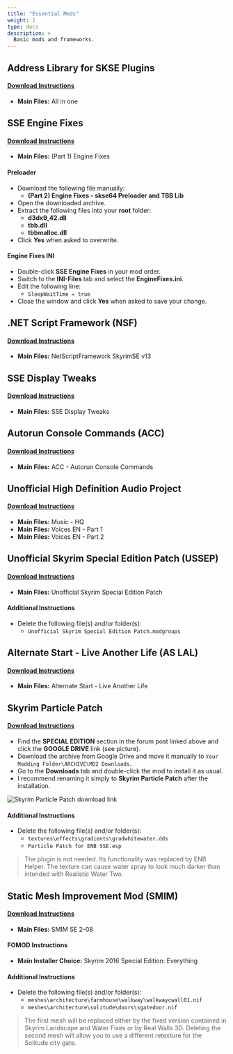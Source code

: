 ```yaml
---
title: "Essential Mods"
weight: 1
type: docs
description: >
  Basic mods and frameworks.
---
```


## Address Library for SKSE Plugins

#### [Download Instructions](https://www.nexusmods.com/skyrimspecialedition/mods/32444?tab=files)

- **Main Files:** All in one

## SSE Engine Fixes

#### [Download Instructions](https://www.nexusmods.com/skyrimspecialedition/mods/17230?tab=files)

- **Main Files:** (Part 1) Engine Fixes

#### Preloader

- Download the following file manually:
  * **(Part 2) Engine Fixes - skse64 Preloader and TBB Lib**
- Open the downloaded archive.
- Extract the following files into your **root** folder:
  * **d3dx9_42.dll**
  * **tbb.dll**
  * **tbbmalloc.dll**
- Click **Yes** when asked to overwrite.

#### Engine Fixes INI

* Double-click **SSE Engine Fixes** in your mod order.
* Switch to the **INI-Files** tab and select the **EngineFixes.ini**.
* Edit the following line:
  * `SleepWaitTime = true`
* Close the window and click **Yes** when asked to save your change.

## .NET Script Framework (NSF)

#### [Download Instructions](https://www.nexusmods.com/skyrimspecialedition/mods/21294?tab=files)

- **Main Files:** NetScriptFramework SkyrimSE v13

## SSE Display Tweaks

#### [Download Instructions](https://www.nexusmods.com/skyrimspecialedition/mods/34705?tab=files)

- **Main Files:** SSE Display Tweaks

## Autorun Console Commands (ACC)

#### [Download Instructions](https://www.nexusmods.com/skyrimspecialedition/mods/24919?tab=files)

- **Main Files:** ACC - Autorun Console Commands

## Unofficial High Definition Audio Project

#### [Download Instructions](https://www.nexusmods.com/skyrimspecialedition/mods/18115?tab=files)

- **Main Files:** Music - HQ
- **Main Files:** Voices EN - Part 1
- **Main Files:** Voices EN - Part 2

## Unofficial Skyrim Special Edition Patch (USSEP)

#### [Download Instructions](https://www.nexusmods.com/skyrimspecialedition/mods/266?tab=files)

- **Main Files:** Unofficial Skyrim Special Edition Patch

#### Additional Instructions

- Delete the following file(s) and/or folder(s):
  * `Unofficial Skyrim Special Edition Patch.modgroups`

## Alternate Start - Live Another Life (AS LAL)

#### [Download Instructions](https://www.nexusmods.com/skyrimspecialedition/mods/272?tab=files)

- **Main Files:** Alternate Start - Live Another Life

## Skyrim Particle Patch

#### [Download Instructions](http://enbseries.enbdev.com/forum/viewtopic.php?t=1499)

- Find the **SPECIAL EDITION** section in the forum post linked above and click the **GOOGLE DRIVE** link (see picture).
- Download the archive from Google Drive and move it manually to `Your Modding Folder\ARCHIVE\MO2 Downloads`.
- Go to the **Downloads** tab and double-click the mod to install it as usual.
- I recommend renaming it simply to **Skyrim Particle Patch** after the installation.

![Skyrim Particle Patch download link](/Pictures/mod_installation/skyrim_particle_patch_download.png)

#### Additional Instructions

- Delete the following file(s) and/or folder(s):
  - `textures\effects\gradients\gradwhitewater.dds`
  - `Particle Patch for ENB SSE.esp`

> The plugin is not needed. Its functionality was replaced by ENB Helper. The texture can cause water spray to look much darker than intended with Realistic Water Two.

## Static Mesh Improvement Mod (SMIM)

#### [Download Instructions](https://www.nexusmods.com/skyrimspecialedition/mods/17230?tab=files)

- **Main Files:** SMIM SE 2-08

#### FOMOD Instructions

- **Main Installer Choice:** Skyrim 2016 Special Edition: Everything

#### Additional Instructions

- Delete the following file(s) and/or folder(s):
  * `meshes\architecture\farmhouse\walkway\walkwaycwall01.nif`
  * `meshes\architecture\solitude\doors\sgatedoor.nif`

> The first mesh will be replaced either by the fixed version contained in Skyrim Landscape and Water Fixes or by Real Walls 3D.  Deleting the second mesh will allow you to use a different retexture for the Solitude city gate.